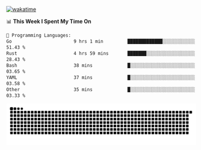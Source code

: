 [![wakatime](https://wakatime.com/badge/user/384f91c6-4eee-411f-8f3b-1b691f58a544.svg)](https://wakatime.com/@384f91c6-4eee-411f-8f3b-1b691f58a544)

<!--START_SECTION:waka-->
📊 **This Week I Spent My Time On** 

```text
💬 Programming Languages: 
Go                       9 hrs 1 min         █████████████░░░░░░░░░░░░   51.43 % 
Rust                     4 hrs 59 mins       ███████░░░░░░░░░░░░░░░░░░   28.43 % 
Bash                     38 mins             █░░░░░░░░░░░░░░░░░░░░░░░░   03.65 % 
YAML                     37 mins             █░░░░░░░░░░░░░░░░░░░░░░░░   03.58 % 
Other                    35 mins             █░░░░░░░░░░░░░░░░░░░░░░░░   03.33 % 
```


<!--END_SECTION:waka-->

<picture>
  <source media="(prefers-color-scheme: dark)" srcset="https://raw.githubusercontent.com/fuwx295/fuwx295/output/github-contribution-grid-snake-dark.svg">
  <source media="(prefers-color-scheme: light)" srcset="https://raw.githubusercontent.com/fuwx295/fuwx295/output/github-contribution-grid-snake.svg">
  <img alt="github contribution grid snake animation" src="https://raw.githubusercontent.com/fuwx295/fuwx295/output/github-contribution-grid-snake.svg">
</picture>
